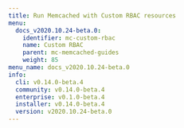 ```yaml
---
title: Run Memcached with Custom RBAC resources
menu:
  docs_v2020.10.24-beta.0:
    identifier: mc-custom-rbac
    name: Custom RBAC
    parent: mc-memcached-guides
    weight: 85
menu_name: docs_v2020.10.24-beta.0
info:
  cli: v0.14.0-beta.4
  community: v0.14.0-beta.4
  enterprise: v0.1.0-beta.4
  installer: v0.14.0-beta.4
  version: v2020.10.24-beta.0
---
```


